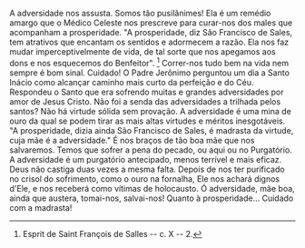 A adversidade nos assusta. Somos tão pusilânimes! Ela é um remédio amargo que o Médico Celeste nos prescreve para curar-nos dos males que acompanham a prosperidade. "A prosperidade, diz São Francisco de Sales, tem atrativos que encantam os sentidos e adormecem a razão. Ela nos faz mudar imperceptivelmente de vida, de tal sorte que nos apegamos aos dons e nos esquecemos do Benfeitor". [^1] Correr-nos tudo bem na vida nem sempre é bom sinal. Cuidado! O Padre Jerônimo perguntou um dia a Santo Inácio como alcançar caminho mais curto da perfeição e do Céu. Respondeu o Santo que era sofrendo muitas e grandes adversidades por amor de Jesus Cristo. Não foi a senda das adversidades a trilhada pelos santos? Não há virtude sólida sem provação. A adversidade é uma mina de ouro da qual se podem tirar as mais altas virtudes e méritos inesgotáveis. "A prosperidade, dizia ainda São Francisco de Sales, é madrasta da virtude, cuja mãe é a adversidade." É nos braços de tão boa mãe que nos salvaremos. Temos que sofrer a pena do pecado, ou aqui ou no Purgatório. A adversidade é um purgatório antecipado, menos terrível e mais eficaz. Deus não castiga duas vezes a mesma falta. Depois de nos ter purificado no crisol do sofrimento, como o ouro na fornalha, Ele nos achará dignos d'Ele, e nos receberá como vítimas de holocausto. Ó adversidade, mãe boa, ainda que austera, tomai-nos, salvai-nos! Quanto à prosperidade\... Cuidado com a madrasta!

[^1]: Esprit de Saint François de Salles -- c. X -- 2.
